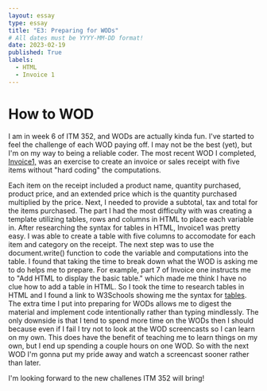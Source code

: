 ```yaml
---
layout: essay
type: essay
title: "E3: Preparing for WODs"
# All dates must be YYYY-MM-DD format!
date: 2023-02-19
published: True
labels:
  - HTML
  - Invoice 1
---
```


<h1>How to WOD</h1>

<p>I am in week 6 of ITM 352, and WODs are actually kinda fun. I've started to feel the challenge of each WOD paying off. I may not be the best (yet), but I'm on my way to being a reliable coder. The most recent WOD I completed, <a href="https://dport96.github.io/ITM352/morea/060.expressions-operators/experience-invoice1.html">Invoice1,</a> was an exercise to create an invoice or sales receipt with five items without "hard coding" the computations. 
</p>
<p>Each item on the receipt included a product name, quantity purchased, product price, and an extended price which is the quantity purchased multiplied by the price. Next, I needed to provide a subtotal, tax and total for the items purchased. The part I had the most difficulty with was creating a template utilizing tables, rows and columns in HTML to place each variable in. After researching the syntax for tables in HTML, Invoice1 was pretty easy. I was able to create a table with five columns to accomodate for each item and category on the receipt. The next step was to use the document.write() function to code the variable and computations into the table. I found that taking the time to break down what the WOD is asking me to do helps me to prepare. For example, part 7 of Invoice one instructs me to "Add HTML to display the basic table." which made me think I have no clue how to add a table in HTML. So I took the time to research tables in HTML and I found a link to W3Schools showing me the syntax for <a href="https://www.w3schools.com/tags/tag_table.asp">tables</a>. The extra time I put into preparing for WODs allows me to digest the material and implement code intentionally rather than typing mindlessly. The only downside is that I tend to spend more time on the WODs then I should because even if I fail I try not to look at the WOD screencasts so I can learn on my own. This does have the benefit of teaching me to learn things on my own, but I end up spending a couple hours on one WOD. So with the next WOD I'm gonna put my pride away and watch a screencast sooner rather than later.
</p>
<p>I'm looking forward to the new challenes ITM 352 will bring!
</p>
